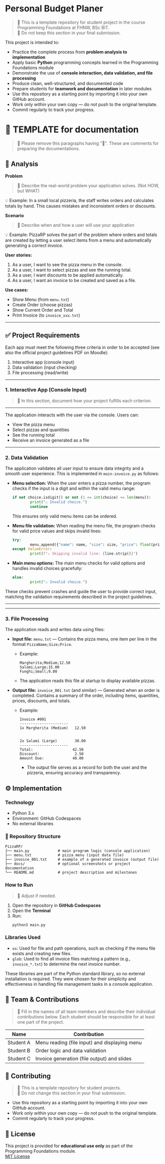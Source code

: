 # Personal Budget Planer

> 🚧 This is a template repository for student project in the course Programming Foundations at FHNW, BSc BIT.  
> 🚧 Do not keep this section in your final submission.

This project is intended to:

- Practice the complete process from **problem analysis to implementation**
- Apply basic **Python** programming concepts learned in the Programming Foundations module
- Demonstrate the use of **console interaction, data validation, and file processing**
- Produce clean, well-structured, and documented code
- Prepare students for **teamwork and documentation** in later modules
- Use this repository as a starting point by importing it into your own GitHub account.  
- Work only within your own copy — do not push to the original template.  
- Commit regularly to track your progress.

# 🍕 TEMPLATE for documentation
> 🚧 Please remove this paragraphs having "🚧". These are comments for preparing the documentations.
## 📝 Analysis

**Problem**
> 🚧 Describe the real-world problem your application solves. (Not HOW, but WHAT)

💡 Example: In a small local pizzeria, the staff writes orders and calculates totals by hand. This causes mistakes and inconsistent orders or discounts.

**Scenario**
> 🚧 Describe when and how a user will use your application

💡 Example: PizzaRP solves the part of the problem where orders and totals are created by letting a user select items from a menu and automatically generating a correct invoice.

**User stories:**
1. As a user, I want to see the pizza menu in the console.
2. As a user, I want to select pizzas and see the running total.
3. As a user, I want discounts to be applied automatically.
4. As a user, I want an invoice to be created and saved as a file.

**Use cases:**
- Show Menu (from `menu.txt`)
- Create Order (choose pizzas)
- Show Current Order and Total
- Print Invoice (to `invoice_xxx.txt`)

---

## ✅ Project Requirements

Each app must meet the following three criteria in order to be accepted (see also the official project guidelines PDF on Moodle):

1. Interactive app (console input)
2. Data validation (input checking)
3. File processing (read/write)

---

### 1. Interactive App (Console Input)

> 🚧 In this section, document how your project fulfills each criterion.  
---
The application interacts with the user via the console. Users can:
- View the pizza menu
- Select pizzas and quantities
- See the running total
- Receive an invoice generated as a file

---


### 2. Data Validation

The application validates all user input to ensure data integrity and a smooth user experience. This is implemented in `main-invoice.py` as follows:

- **Menu selection:** When the user enters a pizza number, the program checks if the input is a digit and within the valid menu range:
	```python
	if not choice.isdigit() or not (1 <= int(choice) <= len(menu)):
			print("⚠️ Invalid choice.")
			continue
	```
	This ensures only valid menu items can be ordered.

- **Menu file validation:** When reading the menu file, the program checks for valid price values and skips invalid lines:
	```python
	try:
			menu.append({"name": name, "size": size, "price": float(price)})
	except ValueError:
			print(f"⚠️ Skipping invalid line: {line.strip()}")
	```

- **Main menu options:** The main menu checks for valid options and handles invalid choices gracefully:
	```python
	else:
			print("⚠️ Invalid choice.")
	```

These checks prevent crashes and guide the user to provide correct input, matching the validation requirements described in the project guidelines.

---

---


### 3. File Processing

The application reads and writes data using files:

- **Input file:** `menu.txt` — Contains the pizza menu, one item per line in the format `PizzaName;Size;Price`.
	- Example:
		```
		Margherita;Medium;12.50
		Salami;Large;15.00
		Funghi;Small;9.00
		```
	- The application reads this file at startup to display available pizzas.

- **Output file:** `invoice_001.txt` (and similar) — Generated when an order is completed. Contains a summary of the order, including items, quantities, prices, discounts, and totals.
	- Example:
		```
		Invoice #001
		----------------------
		1x Margherita (Medium)   12.50


		2x Salami (Large)        30.00
		----------------------
		Total:                  42.50
		Discount:                2.50
		Amount Due:             40.00
		```
		- The output file serves as a record for both the user and the pizzeria, ensuring accuracy and transparency.

## ⚙️ Implementation

### Technology
- Python 3.x
- Environment: GitHub Codespaces
- No external libraries

### 📂 Repository Structure
```text
PizzaRP/
├── main.py             # main program logic (console application)
├── menu.txt            # pizza menu (input data file)
├── invoice_001.txt     # example of a generated invoice (output file)
├── docs/               # optional screenshots or project documentation
└── README.md           # project description and milestones
```

### How to Run
> 🚧 Adjust if needed.
1. Open the repository in **GitHub Codespaces**
2. Open the **Terminal**
3. Run:
	```bash
	python3 main.py
	```

### Libraries Used

- `os`: Used for file and path operations, such as checking if the menu file exists and creating new files.
- `glob`: Used to find all invoice files matching a pattern (e.g., `invoice_*.txt`) to determine the next invoice number.

These libraries are part of the Python standard library, so no external installation is required. They were chosen for their simplicity and effectiveness in handling file management tasks in a console application.


## 👥 Team & Contributions

> 🚧 Fill in the names of all team members and describe their individual contributions below. Each student should be responsible for at least one part of the project.

| Name       | Contribution                                 |
|------------|----------------------------------------------|
| Student A  | Menu reading (file input) and displaying menu|
| Student B  | Order logic and data validation              |
| Student C  | Invoice generation (file output) and slides  |


## 🤝 Contributing

> 🚧 This is a template repository for student projects.  
> 🚧 Do not change this section in your final submission.

- Use this repository as a starting point by importing it into your own GitHub account.  
- Work only within your own copy — do not push to the original template.  
- Commit regularly to track your progress.

## 📝 License

This project is provided for **educational use only** as part of the Programming Foundations module.  
[MIT License](LICENSE)

